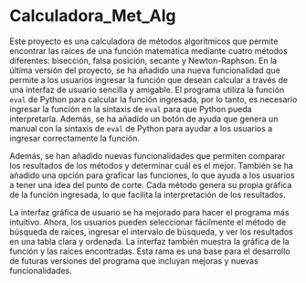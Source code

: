 # Calculadora_Met_Alg

Este proyecto es una calculadora de métodos algorítmicos que permite encontrar las raíces de una función matemática mediante cuatro métodos diferentes: bisección, falsa posición, secante y Newton-Raphson. En la última versión del proyecto, se ha añadido una nueva funcionalidad que permite a los usuarios ingresar la función que desean calcular a través de una interfaz de usuario sencilla y amigable. El programa utiliza la función `eval` de Python para calcular la función ingresada, por lo tanto, es necesario ingresar la función en la sintaxis de `eval` para que Python pueda interpretarla. Además, se ha añadido un botón de ayuda que genera un manual con la sintaxis de `eval` de Python para ayudar a los usuarios a ingresar correctamente la función. 

Además, se han añadido nuevas funcionalidades que permiten comparar los resultados de los métodos y determinar cuál es el mejor. También se ha añadido una opción para graficar las funciones, lo que ayuda a los usuarios a tener una idea del punto de corte. Cada método genera su propia gráfica de la función ingresada, lo que facilita la interpretación de los resultados. 

La interfaz gráfica de usuario se ha mejorado para hacer el programa más intuitivo. Ahora, los usuarios pueden seleccionar fácilmente el método de búsqueda de raíces, ingresar el intervalo de búsqueda, y ver los resultados en una tabla clara y ordenada. La interfaz también muestra la gráfica de la función y las raíces encontradas. Esta rama es una base para el desarrollo de futuras versiones del programa que incluyan mejoras y nuevas funcionalidades.
